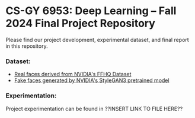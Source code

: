# CS-GY 6953: Deep Learning – Fall 2024 Final Project Repository

Please find our project development, experimental dataset, and final report in this repository.

### Dataset:

- [Real faces derived from NVIDIA's FFHQ Dataset](https://drive.google.com/drive/folders/1oSKcCB0Y0Ss3o6Gs5gprBSIBE0Zd0UNX?usp=sharing)
- [Fake faces generated by NVIDIA's StyleGAN3 pretrained model](https://drive.google.com/drive/folders/1HOlqnr0hD3aeCOY1seyLb7emdw1AbCV2?usp=sharing)

### Experimentation:

Project experimentation can be found in ??INSERT LINK TO FILE HERE??
